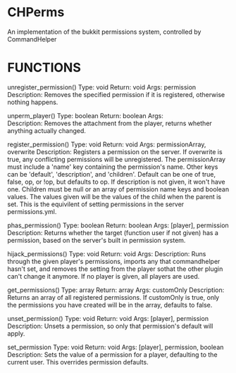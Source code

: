 CHPerms
=======

An implementation of the bukkit permissions system, controlled by CommandHelper



FUNCTIONS
=========

unregister_permission()
Type:  void
Return:	void
Args:	permission
Description: Removes the specified permission if it is registered, otherwise 
nothing happens.


unperm_player()
Type:	boolean
Return:	boolean
Args:	
Description: Removes the attachment from the player, returns whether anything 
actually changed.


register_permission()
  Type: 	void
  Return: void
  Args: 	permissionArray, overwrite
  Description: 
    Registers a permission on the server. If overwrite
    is true, any conflicting permissions will be unregistered. The permissionArray 
    must include a 'name' key containing the permission's name. Other keys can be 
    'default', 'description', and 'children'. Default can be one of true, false, op, 
    or !op, but defaults to op. If description is not given, it won't have one. 
    Children must be null or an array of permission name keys and boolean values. 
    The values given will be the values of the child when the parent is set. This 
    is the equivilent of setting permissions in the server permissions.yml.


phas_permission()
  Type: 	boolean
  Return: boolean
  Args: 	[player], permission
  Description: 
    Returns whether the target (function user if not given) has a 
    permission, based on the server's built in permission system.


hijack_permissions()
  Type: 	void
  Return: void
  Args:
  Description: 
    Runs through the given player's permissions, imports any that 
    commandhelper hasn't set, and removes the setting from the player sothat the 
    other plugin can't change it anymore. If no player is given, all players are 
    used.

get_permissions()
  Type: 	array
  Return: array
  Args: 	customOnly
  Description: 
    Returns an array of all registered permissions. If
    customOnly is true, only the permissions you have created will be in the array,
    defaults to false.

unset_permission()
  Type: 	void
  Return: void
  Args: 	[player], permission
  Description: 
    Unsets a permission, so only that permission's default will apply.

set_permission
  Type: 	void
  Return: void
  Args: 	[player], permission, boolean
  Description: 
    Sets the value of a permission for a player, defaulting to the 
    current user. This overrides permission defaults.
